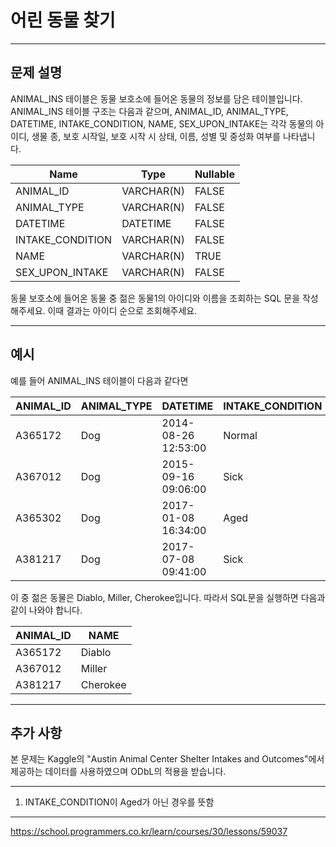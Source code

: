 # 어린 동물 찾기

---

## 문제 설명

ANIMAL_INS 테이블은 동물 보호소에 들어온 동물의 정보를 담은 테이블입니다. ANIMAL_INS 테이블 구조는 다음과 같으며, ANIMAL_ID, ANIMAL_TYPE, DATETIME, INTAKE_CONDITION, NAME, SEX_UPON_INTAKE는 각각 동물의 아이디, 생물 종, 보호 시작일, 보호 시작 시 상태, 이름, 성별 및 중성화 여부를 나타냅니다.

| Name      | Type          | Nullable |
|------------------|---------------|----------|
| ANIMAL_ID        | VARCHAR(N)    | FALSE    |
| ANIMAL_TYPE      | VARCHAR(N)    | FALSE    |
| DATETIME         | DATETIME      | FALSE    |
| INTAKE_CONDITION | VARCHAR(N)    | FALSE    |
| NAME             | VARCHAR(N)    | TRUE     |
| SEX_UPON_INTAKE  | VARCHAR(N)    | FALSE    |

동물 보호소에 들어온 동물 중 젊은 동물1의 아이디와 이름을 조회하는 SQL 문을 작성해주세요. 이때 결과는 아이디 순으로 조회해주세요.

---

## 예시

예를 들어 ANIMAL_INS 테이블이 다음과 같다면

| ANIMAL_ID | ANIMAL_TYPE | DATETIME            | INTAKE_CONDITION | NAME     | SEX_UPON_INTAKE |
|-----------|-------------|---------------------|------------------|----------|-----------------|
| A365172   | Dog         | 2014-08-26 12:53:00 | Normal           | Diablo   | Neutered Male   |
| A367012   | Dog         | 2015-09-16 09:06:00 | Sick             | Miller   | Neutered Male   |
| A365302   | Dog         | 2017-01-08 16:34:00 | Aged             | Minnie   | Spayed Female   |
| A381217   | Dog         | 2017-07-08 09:41:00 | Sick             | Cherokee | Neutered Male   |


이 중 젊은 동물은 Diablo, Miller, Cherokee입니다. 따라서 SQL문을 실행하면 다음과 같이 나와야 합니다.

| ANIMAL_ID | NAME     |
|-----------|----------|
| A365172   | Diablo   |
| A367012   | Miller   |
| A381217   | Cherokee |


---

## 추가 사항

본 문제는 Kaggle의 "Austin Animal Center Shelter Intakes and Outcomes"에서 제공하는 데이터를 사용하였으며 ODbL의 적용을 받습니다.

---

1. INTAKE_CONDITION이 Aged가 아닌 경우를 뜻함

---

https://school.programmers.co.kr/learn/courses/30/lessons/59037
